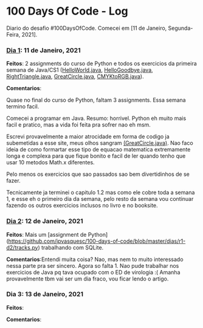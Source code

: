 # 100 Days Of Code - Log

Diario do desafio #100DaysOfCode. Comecei em [11 de Janeiro, Segunda-Feira, 2021].

### [Dia 1](https://github.com/jpvasquesc/100-days-of-code/tree/master/dias/r1-d1): 11 de Janeiro, 2021 

**Feitos**: 2 assignments do curso de Python e todos os exercicios da primeira semana de Java/CS1 ([HelloWorld.java](https://github.com/jpvasquesc/100-days-of-code/blob/master/dias/r1-d1/HelloWorld.java), [HelloGoodbye.java](https://github.com/jpvasquesc/100-days-of-code/blob/master/dias/r1-d1/HelloGoodbye.java), [RightTriangle.java](https://github.com/jpvasquesc/100-days-of-code/blob/master/dias/r1-d1/RightTriangle.java), [GreatCircle.java](https://github.com/jpvasquesc/100-days-of-code/blob/master/dias/r1-d1/GreatCircle.java), [CMYKtoRGB.java](https://github.com/jpvasquesc/100-days-of-code/blob/master/dias/r1-d1/CMYKtoRGB.java)). 

**Comentarios**:

Quase no final do curso de Python, faltam 3 assignments. Essa semana termino facil.

Comecei a programar em Java. Resumo: horrivel. Python eh muito mais facil e pratico, mas a vida foi feita pra sofrer nao eh msm.

Escrevi provavelmente a maior atrocidade em forma de codigo ja subemetidas a esse site, meus olhos sangram [(GreatCircle.java)](https://github.com/jpvasquesc/100-days-of-code/blob/master/dias/r1-d1/GreatCircle.java). Nao faco ideia de como formartar esse tipo de equacao matematica extremamente longa e complexa para que fique bonito e facil de ler quando tenho que usar 10 metodos Math.x diferentes.

Pelo menos os exercicios que sao passados sao bem divertidinhos de se fazer.

Tecnicamente ja terminei o capitulo 1.2 mas como ele cobre  toda a semana 1, e esse eh o primeiro dia da semana, pelo resto da semana vou continuar fazendo os outros exercicios 
inclusos no livro e no booksite.


### [Dia 2](https://github.com/jpvasquesc/100-days-of-code/tree/master/dias/r1-d2): 12 de Janeiro, 2021 

**Feitos**: Mais um [assignment de Python] (https://github.com/jpvasquesc/100-days-of-code/blob/master/dias/r1-d2/tracks.py) trabalhando com SQLite. 

**Comentarios**:Entendi muita coisa? Nao, mas nem to muito interessado nessa parte pra ser sincero.
Agora so falta 1.
Nao pude trabalhar nos exercicios de Java pq tava ocupado com o ED de virologia :(
Amanha provavelmente tbm vai ser um dia fraco, vou ficar lendo o artigo.


### Dia 3: 13 de Janeiro, 2021 

**Feitos**:

**Comentarios**:

